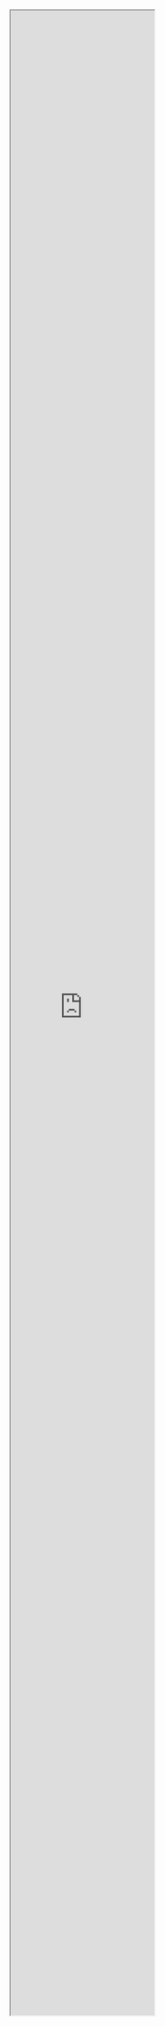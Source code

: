 <iframe src="https://thunkable.site/w/RVsSR2UnE" height=90% width=50% title="Shroomy Web App"></iframe>
